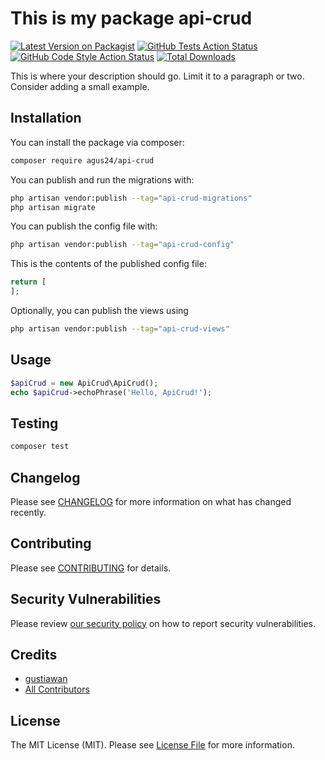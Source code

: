 # This is my package api-crud

[![Latest Version on Packagist](https://img.shields.io/packagist/v/agus24/api-crud.svg?style=flat-square)](https://packagist.org/packages/agus24/api-crud)
[![GitHub Tests Action Status](https://img.shields.io/github/actions/workflow/status/agus24/api-crud/run-tests.yml?branch=main&label=tests&style=flat-square)](https://github.com/agus24/api-crud/actions?query=workflow%3Arun-tests+branch%3Amain)
[![GitHub Code Style Action Status](https://img.shields.io/github/actions/workflow/status/agus24/api-crud/fix-php-code-style-issues.yml?branch=main&label=code%20style&style=flat-square)](https://github.com/agus24/api-crud/actions?query=workflow%3A"Fix+PHP+code+style+issues"+branch%3Amain)
[![Total Downloads](https://img.shields.io/packagist/dt/agus24/api-crud.svg?style=flat-square)](https://packagist.org/packages/agus24/api-crud)

This is where your description should go. Limit it to a paragraph or two. Consider adding a small example.

## Installation

You can install the package via composer:

```bash
composer require agus24/api-crud
```

You can publish and run the migrations with:

```bash
php artisan vendor:publish --tag="api-crud-migrations"
php artisan migrate
```

You can publish the config file with:

```bash
php artisan vendor:publish --tag="api-crud-config"
```

This is the contents of the published config file:

```php
return [
];
```

Optionally, you can publish the views using

```bash
php artisan vendor:publish --tag="api-crud-views"
```

## Usage

```php
$apiCrud = new ApiCrud\ApiCrud();
echo $apiCrud->echoPhrase('Hello, ApiCrud!');
```

## Testing

```bash
composer test
```

## Changelog

Please see [CHANGELOG](CHANGELOG.md) for more information on what has changed recently.

## Contributing

Please see [CONTRIBUTING](CONTRIBUTING.md) for details.

## Security Vulnerabilities

Please review [our security policy](../../security/policy) on how to report security vulnerabilities.

## Credits

- [gustiawan](https://github.com/agus24)
- [All Contributors](../../contributors)

## License

The MIT License (MIT). Please see [License File](LICENSE.md) for more information.
